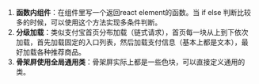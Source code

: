 1. **函数内组件**：在组件里写一个返回react element的函数。当 if else 判断比较多的时候，可以使用这个方法实现多条件判断。
2. **分级加载**：类似支付宝首页分布加载（链式请求），首页每一块从上到下依次加载，首先加载固定的入口列表，然后加载支付信息（基本上都是文本），最好加载各种推荐商品。
3. **骨架屏使用全局通用类**：骨架屏实际上都是一些色块，可以直接定义通用的类。